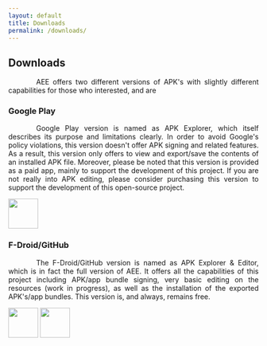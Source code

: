 ```yaml
---
layout: default
title: Downloads
permalink: /downloads/
---
```


<style>
    tab1 { padding-left: 4em; }
</style>

## Downloads

<p style="text-align: justify;"><tab1>AEE offers two different versions of APK's with slightly different capabilities for those who interested, and are</tab1></p>

### Google Play

<p style="text-align: justify;"><tab1>Google Play version is named as APK Explorer, which itself describes its purpose and limitations clearly. In order to avoid Google's policy violations, this version doesn't offer APK signing and related features. As a result, this version only offers to view and export/save the contents of an installed APK file. Moreover, please be noted that this version is provided as a paid app, mainly to support the development of this project. If you are not really into APK editing, please consider purchasing this version to support the development of this open-source project.</tab1></p>

<p><a href="https://play.google.com/store/apps/details?id=com.apk.explorer" target="_blank"><img src="https://play.google.com/intl/en_us/badges/images/generic/en-play-badge.png" alt="" height="60" /></a></p>

### F-Droid/GitHub

<p style="text-align: justify;"><tab1>The F-Droid/GitHub version is named as APK Explorer & Editor, which is in fact the full version of AEE. It offers all the capabilities of this project including APK/app bundle signing, very basic editing on the resources (work in progress), as well as the installation of the exported APK's/app bundles. This version is, and always, remains free.</tab1></p>

<p><a href="https://f-droid.org/packages/com.apk.editor/" target="_blank"><img src="https://fdroid.gitlab.io/artwork/badge/get-it-on.png" alt="" height="60" /></a> <a href="https://github.com/apk-editor/APK-Explorer-Editor/releases" target="_blank"><img src="https://i.ibb.co/q0mdc4Z/get-it-on-github.png" alt="" height="60" /></a></p>
